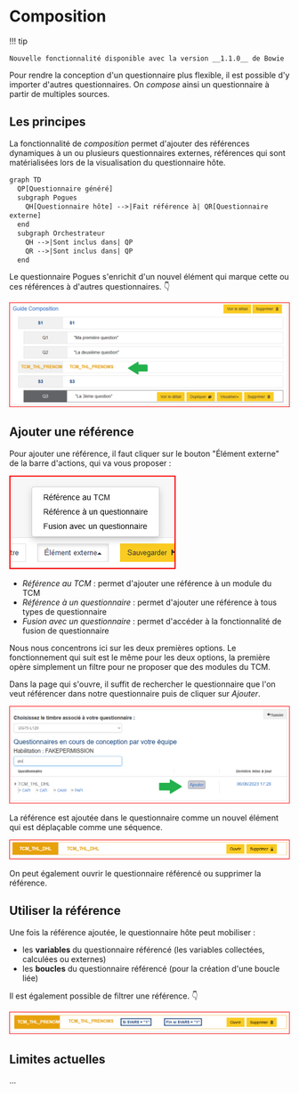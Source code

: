 # Composition

!!! tip

    Nouvelle fonctionnalité disponible avec la version __1.1.0__ de Bowie

Pour rendre la conception d'un questionnaire plus flexible, il est possible d'y importer d'autres questionnaires. On _compose_ ainsi un questionnaire à partir de multiples sources.

## Les principes

La fonctionnalité de _composition_ permet d'ajouter des références dynamiques à un ou plusieurs questionnaires externes, références qui sont matérialisées lors de la visualisation du questionnaire hôte.

```mermaid
graph TD
  QP[Questionnaire généré]
  subgraph Pogues
    QH[Questionnaire hôte] -->|Fait référence à| QR[Questionnaire externe]    
  end
  subgraph Orchestrateur
    QH -->|Sont inclus dans| QP
    QR -->|Sont inclus dans| QP
  end
```

Le questionnaire Pogues s'enrichit d'un nouvel élément qui marque cette ou ces références à d'autres questionnaires. :point_down:

![Exemple compo](../../img/pogues/composition-questionnaire-exemple.png)

## Ajouter une référence

Pour ajouter une référence, il faut cliquer sur le bouton "Élément externe" de la barre d'actions, qui va vous proposer :

![Élément externe](../../img/pogues/composition-element-externe.png)

- _Référence au TCM_ : permet d'ajouter une référence à un module du TCM
- _Référence à un questionnaire_ : permet d'ajouter une référence à tous types de questionnaire
- _Fusion avec un questionnaire_ : permet d'accéder à la fonctionnalité de fusion de questionnaire

Nous nous concentrons ici sur les deux premières options. Le fonctionnement qui suit est le même pour les deux options, la première opère simplement un filtre pour ne proposer que des modules du TCM.

Dans la page qui s'ouvre, il suffit de rechercher le questionnaire que l'on veut référencer dans notre questionnaire puis de cliquer sur _Ajouter_.

![Ajouter une référence](../../img/pogues/composition-ajouter.png)

La référence est ajoutée dans le questionnaire comme un nouvel élément qui est déplaçable comme une séquence.

![Bloc référence](../../img/pogues/composition-bloc-reference.png)

On peut également ouvrir le questionnaire référencé ou supprimer la référence.

## Utiliser la référence

Une fois la référence ajoutée, le questionnaire hôte peut mobiliser :

- les __variables__ du questionnaire référencé (les variables collectées, calculées ou externes)
- les __boucles__ du questionnaire référencé (pour la création d'une boucle liée)

Il est également possible de filtrer une référence. :point_down:

![Filtre sur référence](../../img/pogues/composition-filtre.png)

## Limites actuelles

...
